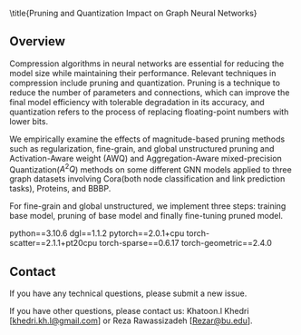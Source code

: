 \title{Pruning and Quantization Impact on Graph Neural Networks}

## Overview
Compression algorithms in neural networks are essential for reducing the model size while maintaining their performance. Relevant techniques in compression include pruning and quantization. Pruning is a technique to reduce the number of parameters and connections, which can improve the final model efficiency with tolerable degradation in its accuracy, and quantization refers to the process of replacing floating-point numbers with lower bits.

We empirically examine the effects of magnitude-based pruning methods such as regularization, fine-grain, and global unstructured pruning and Activation-Aware weight (AWQ) and Aggregation-Aware mixed-precision Quantization($A^2Q$) methods on some different GNN models applied to three graph datasets involving Cora(both node classification and link prediction tasks), Proteins, and BBBP.

For fine-grain and global unstructured, we implement three steps: training base model, pruning of base model and finally fine-tuning pruned model.

python==3.10.6
dgl==1.1.2
pytorch==2.0.1+cpu
torch-scatter==2.1.1+pt20cpu
torch-sparse==0.6.17
torch-geometric==2.4.0

## Contact

If you have any technical questions, please submit a new issue.

If you have other questions, please contact us: Khatoon.l Khedri [khedri.kh.l@gmail.com] or Reza Rawassizadeh [Rezar@bu.edu].
